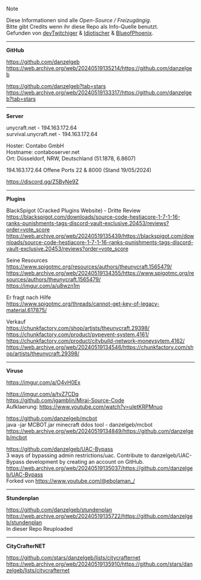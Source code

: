 > [!Note]
> Diese Informationen sind alle *Open-Source / Freizugängig*. <br>
> Bitte gibt Credits wenn ihr diese Repo als Info-Quelle benutzt. <br>
> Gefunden von [devTwitchiger](https://github.com/devtwitchiger/) & [Idiotischer](https://github.com/Idiotischer) & [BlueofPhoenix](https://github.com/BlueofPhoenix).


--------------------------------------------------------------------------------------------------

**GitHub**

https://github.com/danzelgeb <br>
https://web.archive.org/web/20240519135214/https://github.com/danzelgeb

https://github.com/danzelgeb?tab=stars <br>
https://web.archive.org/web/20240519133317/https://github.com/danzelgeb?tab=stars

------------------------------------------------------------------------------------------------

**Server**

unycraft.net - 194.163.172.64 <br>
survival.unycraft.net - 194.163.172.64 <br>

Hoster: Contabo GmbH <br>
Hostname: contaboserver.net <br>
Ort: Düsseldorf, NRW, Deutschland (51.1878, 6.8607)

194.163.172.64 Offene Ports 22 & 8000 (Stand 19/05/2024)

https://discord.gg/Z5ByNe9Z

-------------------------------------------------------------------------------------------------

**Plugins**

BlackSpigot (Cracked Plugins Website) - Dritte Review<br>
https://blackspigot.com/downloads/source-code-hestiacore-1-7-1-16-ranks-punishments-tags-discord-vault-exclusive.20453/reviews?order=vote_score <br>
https://web.archive.org/web/20240519135439/https://blackspigot.com/downloads/source-code-hestiacore-1-7-1-16-ranks-punishments-tags-discord-vault-exclusive.20453/reviews?order=vote_score

Seine Resources <br>
https://www.spigotmc.org/resources/authors/theunycraft.1565479/ <br>
https://web.archive.org/web/20240519134355/https://www.spigotmc.org/resources/authors/theunycraft.1565479/ <br>
https://imgur.com/a/u8wzn1m

Er fragt nach Hilfe <br>
https://www.spigotmc.org/threads/cannot-get-key-of-legacy-material.617875/

Verkauf <br>
https://chunkfactory.com/shop/artists/theunycraft.29398/ <br>
https://chunkfactory.com/product/pvpevent-system.4161/ <br>
https://chunkfactory.com/product/citybuild-network-moneysytem.4162/ <br>
https://web.archive.org/web/20240519134546/https://chunkfactory.com/shop/artists/theunycraft.29398/

-------------------------------------------------------------------------------------------------------------------

**Viruse**

https://imgur.com/a/O4vH0Ex

https://imgur.com/a/tvZ7CDq <br>
https://github.com/jgamblin/Mirai-Source-Code <br>
Aufklaerung: https://www.youtube.com/watch?v=uletKRPMnuo

https://github.com/danzelgeb/mcbot <br>
java -jar MCBOT.jar minecraft ddos tool - danzelgeb/mcbot <br>
https://web.archive.org/web/20240519134849/https://github.com/danzelgeb/mcbot

https://github.com/danzelgeb/UAC-Bypass <br>
3 ways of bypassing admin restrictions/uac. Contribute to danzelgeb/UAC-Bypass development by creating an account on GitHub. <br>
https://web.archive.org/web/20240519135037/https://github.com/danzelgeb/UAC-Bypass <br>
Forked von https://www.youtube.com/@ebolaman_/

---------------------------------------------------------------------------------------------------------------

**Stundenplan**

https://github.com/danzelgeb/stundenplan <br>
https://web.archive.org/web/20240519135722/https://github.com/danzelgeb/stundenplan <br>
In dieser Repo Reuploaded

-------------------------------------------------------------------------------------------------------

**CityCrafterNET**

https://github.com/stars/danzelgeb/lists/citycrafternet <br>
https://web.archive.org/web/20240519135910/https://github.com/stars/danzelgeb/lists/citycrafternet <br>
